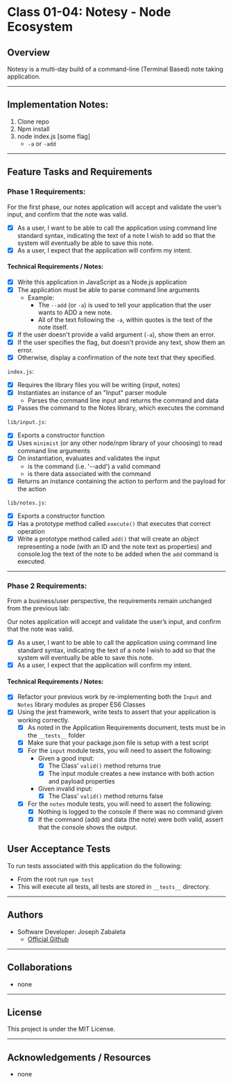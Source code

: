 # Class 01-04: Notesy - Node Ecosystem

## Overview
Notesy is a multi-day build of a command-line (Terminal Based) note taking application.

---

## Implementation Notes:
1. Clone repo
2. Npm install
3. node index.js [some flag]
    - `-a` or `-add`
---

## Feature Tasks and Requirements

### Phase 1 Requirements:
For the first phase, our notes application will accept and validate the user’s input, and confirm that the note was valid.
- [x] As a user, I want to be able to call the application using command line standard syntax, indicating the text of a note I wish to add so that the system will eventually be able to save this note.
- [x] As a user, I expect that the application will confirm my intent.

#### Technical Requirements / Notes:

- [x] Write this application in JavaScript as a Node.js application
- [x] The application must be able to parse command line arguments
    - Example:
        - The `--add` (or `-a`) is used to tell your application that the user wants to ADD a new note.
        - All of the text following the `-a`, within quotes is the text of the note itself.
- [x] If the user doesn't provide a valid argument (`-a`), show them an error.
- [x] If the user specifies the flag, but doesn't provide any text, show them an error.
- [x] Otherwise, display a confirmation of the note text that they specified.

`index.js`:
- [x] Requires the library files you will be writing (input, notes)
- [x] Instantiates an instance of an "Input" parser module
    - Parses the command line input and returns the command and data
- [x] Passes the command to the Notes library, which executes the command

`lib/input.js`:
- [x] Exports a constructor function
- [x] Uses `minimist` (or any other node/npm library of your choosing) to read command line arguments
- [x] On instantiation, evaluates and validates the input
    - is the command (i.e. '--add') a valid command
    - is there data associated with the command
- [x] Returns an instance containing the action to perform and the payload for the action

`lib/notes.js`:
- [x] Exports a constructor function
- [x] Has a prototype method called `execute()` that executes that correct operation
- [x] Write a prototype method called `add()` that will create an object representing a node (with an ID and the note text as properties) and console.log the text of the note to be added when the `add` command is executed.

---

### Phase 2 Requirements:

From a business/user perspective, the requirements remain unchanged from the previous lab:

Our notes application will accept and validate the user’s input, and confirm that the note was valid.
- [x] As a user, I want to be able to call the application using command line standard syntax, indicating the text of a note I wish to add so that the system will eventually be able to save this note.
- [x] As a user, I expect that the application will confirm my intent.

#### Technical Requirements / Notes:

- [x] Refactor your previous work by re-implementing both the `Input` and `Notes` library modules as proper ES6 Classes
- [x] Using the jest framework, write tests to assert that your application is working correctly.
    - [x] As noted in the Application Requirements document, tests must be in the `__tests__` folder
    - [x] Make sure that your package.json file is setup with a test script
    - [x] For the `input` module tests, you will need to assert the following:
        - Given a good input:
            - [x] The Class’ `valid()` method returns true
            - [x] The input module creates a new instance with both action and payload properties
        - Given invalid input:
            - [x] The Class’ `valid()` method returns false
    - [x] For the `notes` module tests, you will need to assert the following:
        - [x] Nothing is logged to the console if there was no command given
        - [x] If the command (add) and data (the note) were both valid, assert that the console shows the output.

## User Acceptance Tests
To run tests associated with this application do the following:
- From the root run `npm test`
- This will execute all tests, all tests are stored in `__tests__` directory.
---

## Authors
- Software Developer: Joseph Zabaleta
  - [Official Github](https://github.com/joseph-zabaleta)

---

## Collaborations
- none

---

## License
This project is under the MIT License.

---

## Acknowledgements / Resources
- none
